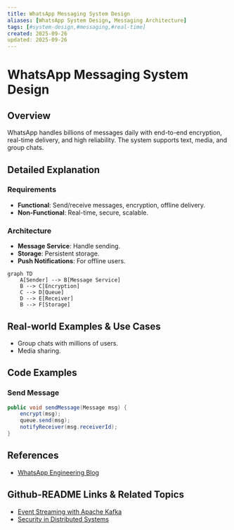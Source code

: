 ```yaml
---
title: WhatsApp Messaging System Design
aliases: [WhatsApp System Design, Messaging Architecture]
tags: [#system-design,#messaging,#real-time]
created: 2025-09-26
updated: 2025-09-26
---
```


# WhatsApp Messaging System Design

## Overview

WhatsApp handles billions of messages daily with end-to-end encryption, real-time delivery, and high reliability. The system supports text, media, and group chats.

## Detailed Explanation

### Requirements
- **Functional**: Send/receive messages, encryption, offline delivery.
- **Non-Functional**: Real-time, secure, scalable.

### Architecture
- **Message Service**: Handle sending.
- **Storage**: Persistent storage.
- **Push Notifications**: For offline users.

```mermaid
graph TD
    A[Sender] --> B[Message Service]
    B --> C[Encryption]
    C --> D[Queue]
    D --> E[Receiver]
    B --> F[Storage]
```

## Real-world Examples & Use Cases
- Group chats with millions of users.
- Media sharing.

## Code Examples

### Send Message
```java
public void sendMessage(Message msg) {
    encrypt(msg);
    queue.send(msg);
    notifyReceiver(msg.receiverId);
}
```

## References
- [WhatsApp Engineering Blog](https://engineering.whatsapp.com/)

## Github-README Links & Related Topics
- [Event Streaming with Apache Kafka](../event-streaming-with-apache-kafka/README.md)
- [Security in Distributed Systems](../security-in-distributed-systems/README.md)